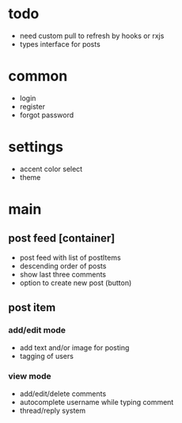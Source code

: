 # todo

- need custom pull to refresh by hooks or rxjs
- types interface for posts

# common

- login
- register
- forgot password

# settings

- accent color select
- theme

# main

## post feed [container]

- post feed with list of postItems
- descending order of posts
- show last three comments
- option to create new post (button)

## post item

### add/edit mode

- add text and/or image for posting
- tagging of users

### view mode

- add/edit/delete comments
- autocomplete username while typing comment
- thread/reply system
